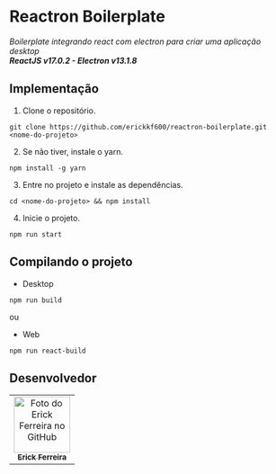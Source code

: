 # Reactron Boilerplate
*Boilerplate integrando react com electron para criar uma aplicação desktop*
<br/>
<strong>*ReactJS v17.0.2 - Electron v13.1.8*</strong>
<br/>
## Implementação

1. Clone o repositório.
```
git clone https://github.com/erickkf600/reactron-boilerplate.git <nome-do-projeto>
```
2. Se não tiver, instale o yarn.
```
npm install -g yarn
```
3. Entre no projeto e instale as dependências.
```
cd <nome-do-projeto> && npm install
```
4. Inicie o projeto.
```
npm run start
```

## Compilando o projeto
* Desktop
```
npm run build
```
<p>ou</p>

* Web
```
npm run react-build
```

## Desenvolvedor

<table>
  <tr>
    <td align="center">
      <a href="#">
        <img src="https://avatars3.githubusercontent.com/u/35529628" width="100px;" alt="Foto do Erick Ferreira no GitHub"/><br>
        <sub>
          <b>Erick Ferreira</b>
        </sub>
      </a>
    </td>
  </tr>
</table>
